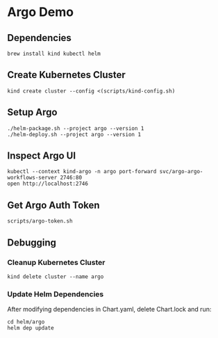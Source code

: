 # Argo Demo


## Dependencies

```
brew install kind kubectl helm
```

## Create Kubernetes Cluster

```
kind create cluster --config <(scripts/kind-config.sh)
```


## Setup Argo

```
./helm-package.sh --project argo --version 1
./helm-deploy.sh --project argo --version 1
```

## Inspect Argo UI

```
kubectl --context kind-argo -n argo port-forward svc/argo-argo-workflows-server 2746:80
open http://localhost:2746
```

## Get Argo Auth Token

```
scripts/argo-token.sh
```


## Debugging

### Cleanup Kubernetes Cluster

```
kind delete cluster --name argo
```

### Update Helm Dependencies

After modifying dependencies in Chart.yaml, delete Chart.lock
and run:

```
cd helm/argo
helm dep update
```
